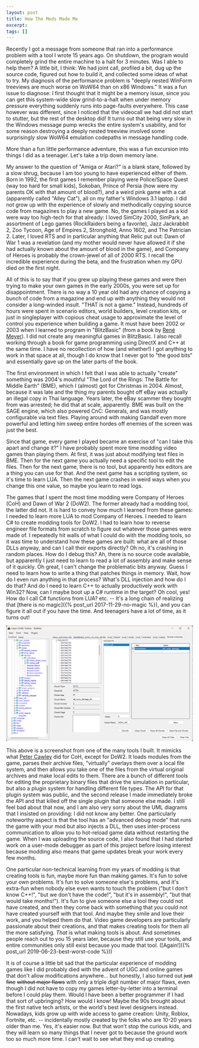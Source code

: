 ```yaml
---
layout: post
title: How The Mods Made Me
excerpt:
tags: []
---
```


Recently I got a message from someone that ran into a performance problem with a tool I wrote 15 years ago. On shutdown, the program would completely grind the entire machine to a halt for 3 minutes. Was I able to help them? A little bit, I think: We had joint call, profiled a bit, dug up the source code, figured out how to build it, and collected some ideas of what to try. My diagnosis of the performance problem is "deeply nested WinForm treeviews are much worse on WoW64 than on x86 Windows." It was a fun issue to diagnose: I first thought that it might be a memory issue, since you can get this system-wide slow grind-to-a-halt when under memory pressure everything suddenly runs into page-faults everywhere. This case however was different, since I noticed that the videocall we had did not start to stutter, but the rest of the desktop did! It turns out that being very slow in the Windows message pump wrecks the entire system's usability, and for some reason destroying a deeply nested treeview involved some surprisingly slow WoW64 emulation codepaths in message handling code.

More than a fun little performance adventure, this was a fun excursion into things I did as a teenager. Let's take a trip down memory lane.

My answer to the question of "Amiga or Atari?" is a blank stare, followed by a slow shrug, because I am too young to have experienced either of them. Born in 1992, the first games I remember playing were Police/Space Quest (way too hard for small kids), Sokoban, Prince of Persia (how were my parents OK with that amount of blood?), and a weird pink game with a cat (apparently called "Alley Cat"), all on my father's Windows 3.1 laptop. I did not grow up with the experience of slowly and methodically copying source code from magazines to play a new game. No, the games I played as a kid were way too high-tech for that already: I loved SimCity 2000, SimPark, an assortment of Lego games (RockRaiders being a favorite), Jazz Jackrabbit 2, Zoo Tycoon, Age of Empires 2, Stronghold, Anno 1602, and The Patrician 2. Later, I loved RTS and in particular anything that Relic put out: Dawn of War 1 was a revelation (and my mother would never have allowed it if she had actually known about the amount of blood in the game), and Company of Heroes is probably the crown-jewel of all of 2000 RTS. I recall the incredible experience during the beta, and the frustration when my GPU died on the first night.

All of this is to say that if you grew up playing these games and were then trying to make your own games in the early 2000s, you were set up for disappointment. There is no way a 10 year old had any chance of copying a bunch of code from a magazine and end up with anything they would not consider a long-winded insult. "THAT is not a game." Instead, hundreds of hours were spent in scenario editors, world builders, level creation kits, or just in singleplayer with copious cheat usage to approximate the level of control you experience when building a game. It must have been 2002 or 2003 when I learned to program in "BlitzBasic" (from a book by [René Meyer](http://www.schreibfabrik.de/)). I did not create any meaningful games in BlitzBasic. I also recall working through a book for game programming using DirectX and C++ at the same time. I have no recollection of how (and whether!) I got anything to work in that space at all, though I do know that I never got to "the good bits" and essentially gave up on the later parts of the book.

The first environment in which I felt that I was able to actually "create" something was 2004's mouthful "The Lord of the Rings: The Battle for Middle Earth" (BME), which I (almost) got for Christmas in 2004. Almost, because it was late and the thing my parents bought off eBay was actually an illegal copy in Thai language. Years later, the eBay scammer they bought from was arrested; he did that at scale, apparently. BME was built on the SAGE engine, which also powered CnC: Generals, and was mostly configurable via text files. Playing around with making Gandalf even more powerful and letting him sweep entire hordes off enemies of the screen was just the best.

Since that game, every game I played became an exercise of "can I take this apart and change it?" I have probably spent more time modding video games than playing them. At first, it was just about modifying text files in BME. Then for the next game you actually need a specific tool to edit the files. Then for the next game, there is no tool, but apparently hex editors are a thing you can use for that. And the next game has a scripting system, so it's time to learn LUA. Then the next game crashes in weird ways when you change this one value, so maybe you learn to read logs.

The games that I spent the most time modding were Company of Heroes (CoH) and Dawn of War 2 (DoW2). The former already had a modding tool, the latter did not. It is hard to convey how much I learned from these games: I needed to learn more LUA to mod Company of Heroes. I needed to learn C# to create modding tools for DoW2. I had to learn how to reverse engineer file formats from scratch to figure out whatever those games were made of. I repeatedly hit walls of what I could do with the modding tools, so it was time to understand how these games are built: what are all of those DLLs anyway, and can I call their exports directly? Oh no, it's crashing in random places. How do I debug this? Ah, there is no source code available, but apparently I just need to learn to read a lot of assembly and make sense of it quickly. Oh great, I can't change the problematic bits anyway. Guess I need to learn how to write a thing that patches things in memory. Wait, how do I even run anything in that process? What's DLL injection and how do I do that? And do I need to learn C++ to actually productively work with Win32? Now, can I maybe boot up a C# runtime in the target? Oh cool, yes! How do I call C# functions from LUA? etc. -- It's a long chain of realizing that [there is no magic]({% post_url 2017-11-29-no-magic %}), and you can figure it all out if you have the time. And teenagers have a lot of time, as it turns out!

![Screenshot of Mod Tool for Dawn of War 2](../assets/img/2025-05-18-mods-made-me/modtool.png)

This above is a screenshot from one of the many tools I built. It mimicks what [Peter Cawley](https://www.corsix.org/) did for CoH, except for DoW2. It loads modules from the game, parses their archive files, "virtually" overlays them over a local file system, and then allows you take one of the files from the virtual original archives and make local edits to them. There are a bunch of different tools for editing the proprietary binary files that drive the simulation in particular, but also a plugin system for handling different file types. The API for that plugin system was public, and the second release I made immediately broke the API and that killed off the single plugin that someone else made. I still feel bad about that now, and I am also very sorry about the UML diagrams that I insisted on providing: I did not know any better. One particularly noteworthy aspect is that the tool has an "advanced debug mode" that runs the game with your mod but also injects a DLL, then uses inter-process communication to allow you to hot-reload game data without restarting the game. When I was uploading the source code, I also found that I had started work on a user-mode debugger as part of this project before losing interest because modding also means that game updates break your work every few months.

One particular non-technical learning from my years of modding is that creating tools is fun, maybe more fun than making games. It's fun to solve your own problems. It's fun to solve someone else's problems, and it's extra-fun when nobody else even wants to touch the problem ("but I don't know C++!", "but we don't have the code!", "but it's in assembly!", "but that would take months!"). It's fun to give someone else a tool they could not have created, and then they come back with something that _you_ could not have created yourself with that tool. And maybe they smile and love their work, and you helped them do that. Video game developers are particularly passionate about their creations, and that makes creating tools for them all the more satisfying. _That_ is what making tools is about. And sometimes people reach out to you 15 years later, because they still use your tools, and entire communities only still exist because you made that tool. ([Again!]({% post_url 2019-06-23-best-worst-code %}))

It is of course a little bit sad that the particular experience of modding games like I did probably died with the advent of UGC and online games that don't allow modifications anywhere... but honestly, I also turned out ~~just fine~~ ~~without major flaws~~ with only a triple digit number of major flaws, even though I did not have to copy my games letter-by-letter into a terminal before I could play them. Would I have been a better programmer if I had that sort of upbringing? How would I know! Maybe the 90s brought about the first native tech artists, or the world's best level designers instead. Nowadays, kids grow up with wide access to game creation: Unity, Roblox, Fortnite, etc. -- incidentally mostly created by the folks who are 10-20 years older than me. Yes, it's easier now. But that won't stop the curious kids, and they will learn so many things that I never got to because the ground work too so much more time. I can't wait to see what they end up creating.
